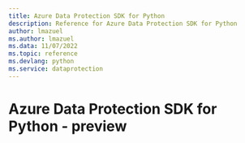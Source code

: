 ```yaml
---
title: Azure Data Protection SDK for Python
description: Reference for Azure Data Protection SDK for Python
author: lmazuel
ms.author: lmazuel
ms.data: 11/07/2022
ms.topic: reference
ms.devlang: python
ms.service: dataprotection
---
```

# Azure Data Protection SDK for Python - preview

